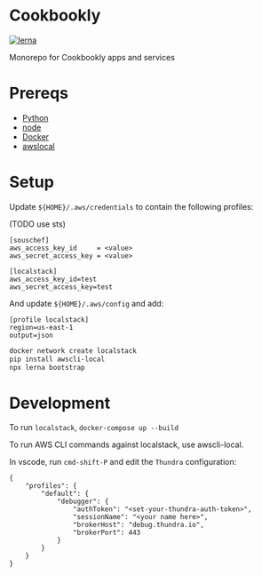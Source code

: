 Cookbookly
===
[![lerna](https://img.shields.io/badge/maintained%20with-lerna-cc00ff.svg)](https://lerna.js.org/)

Monorepo for Cookbookly apps and services

# Prereqs

- [Python]()
- [node]()
- [Docker]()
- [awslocal](https://github.com/localstack/awscli-local)

# Setup

Update `${HOME}/.aws/credentials` to contain the following profiles:

(TODO use sts)

```
[souschef]
aws_access_key_id     = <value>
aws_secret_access_key = <value>

[localstack]
aws_access_key_id=test
aws_secret_access_key=test
```

And update `${HOME}/.aws/config` and add:

```
[profile localstack]
region=us-east-1
output=json
```

```sh
docker network create localstack
pip install awscli-local
npx lerna bootstrap
```

# Development

To run `localstack`,  `docker-compose up --build`

To run AWS CLI commands against localstack, use awscli-local.

In vscode, run `cmd-shift-P` and edit the `Thundra` configuration:

```
{
    "profiles": {
        "default": {
            "debugger": {
                "authToken": "<set-your-thundra-auth-token>",
                "sessionName": "<your name here>",
                "brokerHost": "debug.thundra.io",
                "brokerPort": 443
            }
        }
    }
}
```
